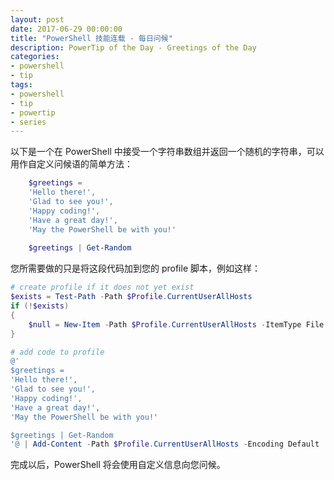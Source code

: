 ```yaml
---
layout: post
date: 2017-06-29 00:00:00
title: "PowerShell 技能连载 - 每日问候"
description: PowerTip of the Day - Greetings of the Day
categories:
- powershell
- tip
tags:
- powershell
- tip
- powertip
- series
---
```

以下是一个在 PowerShell 中接受一个字符串数组并返回一个随机的字符串，可以用作自定义问候语的简单方法：

```powershell
    $greetings = 
    'Hello there!',
    'Glad to see you!',
    'Happy coding!',
    'Have a great day!',
    'May the PowerShell be with you!'
    
    $greetings | Get-Random
```

您所需要做的只是将这段代码加到您的 profile 脚本，例如这样：

```powershell
# create profile if it does not yet exist
$exists = Test-Path -Path $Profile.CurrentUserAllHosts
if (!$exists) 
{ 
    $null = New-Item -Path $Profile.CurrentUserAllHosts -ItemType File -Force 
}

# add code to profile
@'
$greetings = 
'Hello there!',
'Glad to see you!',
'Happy coding!',
'Have a great day!',
'May the PowerShell be with you!'

$greetings | Get-Random
'@ | Add-Content -Path $Profile.CurrentUserAllHosts -Encoding Default
```

完成以后，PowerShell 将会使用自定义信息向您问候。

<!--本文国际来源：[Greetings of the Day](http://community.idera.com/powershell/powertips/b/tips/posts/greetings-of-the-day)-->
